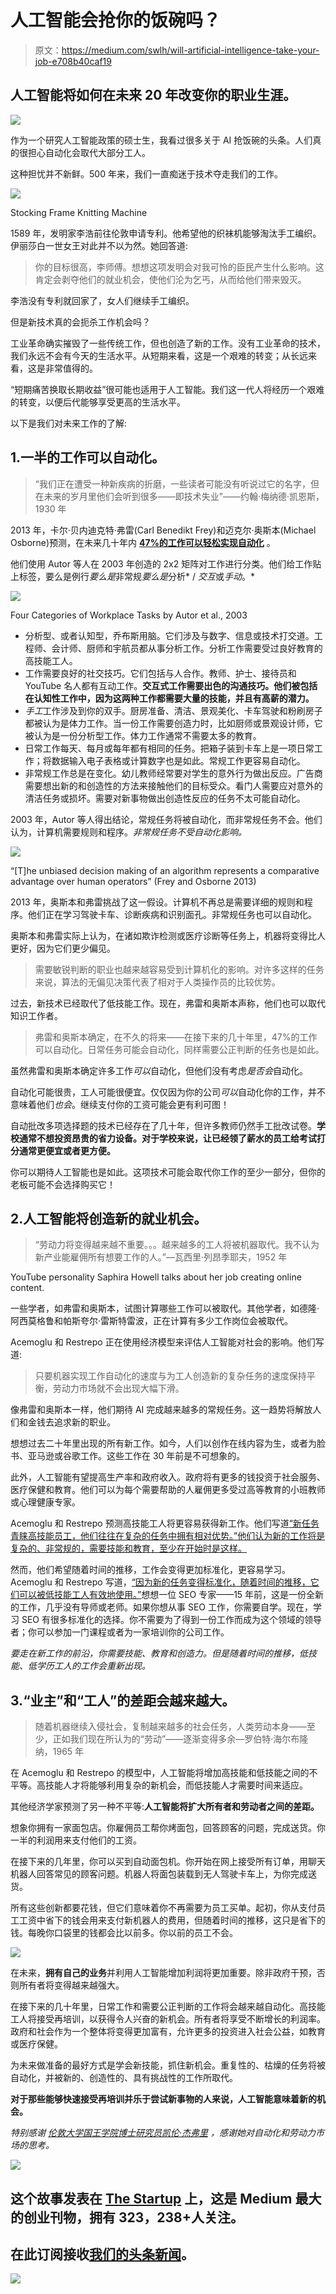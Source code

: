 # 人工智能会抢你的饭碗吗？

> 原文：<https://medium.com/swlh/will-artificial-intelligence-take-your-job-e708b40caf19>

## 人工智能将如何在未来 20 年改变你的职业生涯。

![](img/6f80387d3bcf3336309d2140c0fe51a5.png)

作为一个研究人工智能政策的硕士生，我看过很多关于 AI 抢饭碗的头条。人们真的很担心自动化会取代大部分工人。

这种担忧并不新鲜。500 年来，我们一直痴迷于技术夺走我们的工作。

![](img/9b7a965b2d16b68fe25b34e880ee213f.png)

Stocking Frame Knitting Machine

1589 年，发明家李浩前往伦敦申请专利。他希望他的织袜机能够淘汰手工编织。伊丽莎白一世女王对此并不以为然。她回答道:

> 你的目标很高，李师傅。想想这项发明会对我可怜的臣民产生什么影响。这肯定会剥夺他们的就业机会，使他们沦为乞丐，从而给他们带来毁灭。

李浩没有专利就回家了，女人们继续手工编织。

但是新技术真的会扼杀工作机会吗？

工业革命确实摧毁了一些传统工作，但也创造了新的工作。没有工业革命的技术，我们永远不会有今天的生活水平。从短期来看，这是一个艰难的转变；从长远来看，这是非常值得的。

“短期痛苦换取长期收益”很可能也适用于人工智能。我们这一代人将经历一个艰难的转变，以便后代能够享受更高的生活水平。

以下是我们对未来工作的了解:

## 1.一半的工作可以自动化。

> “我们正在遭受一种新疾病的折磨，一些读者可能没有听说过它的名字，但在未来的岁月里他们会听到很多——即技术失业”——约翰·梅纳德·凯恩斯，1930 年

2013 年，卡尔·贝内迪克特·弗雷(Carl Benedikt Frey)和迈克尔·奥斯本(Michael Osborne)预测，在未来几十年内 [**47%的工作可以轻松实现自动化**](https://www.oxfordmartin.ox.ac.uk/downloads/academic/The_Future_of_Employment.pdf) 。

他们使用 Autor 等人在 2003 年创造的 2x2 矩阵对工作进行分类。他们给工作贴上标签，要么是例行*要么是*非常规*要么是*分析* / *交互*或*手动*。*

![](img/07ecc516c09725786120c36ac9e569cb.png)

Four Categories of Workplace Tasks by Autor et al., 2003

*   分析型、或者认知型，乔布斯用脑。它们涉及与数字、信息或技术打交道。工程师、会计师、厨师和宇航员都从事分析工作。分析工作需要受过良好教育的高技能工人。
*   工作需要良好的社交技巧。它们包括与人合作。教师、护士、接待员和 YouTube 名人都有互动工作。**交互式工作需要出色的沟通技巧。他们被包括在认知性工作中，因为这两种工作都需要大量的技能，并且有高薪的潜力。**
*   *手工*工作涉及到你的双手。厨房准备、清洁、景观美化、卡车驾驶和粉刷房子都被认为是体力工作。当一份工作需要创造力时，比如厨师或景观设计师，它被认为是一份分析型工作。体力工作通常不需要太多的教育。
*   日常工作每天、每月或每年都有相同的任务。把箱子装到卡车上是一项日常工作；将数据输入电子表格或计算数字也是如此。常规工作更容易自动化。
*   非常规工作总是在变化。幼儿教师经常要对学生的意外行为做出反应。广告商需要想出新的和创造性的方法来接触他们的目标受众。看门人需要应对意外的清洁任务或损坏。需要对新事物做出创造性反应的任务不太可能自动化。

2003 年，Autor 等人得出结论，常规任务将被自动化，而非常规任务不会。他们认为，计算机需要规则和程序。*非常规任务不受自动化影响。*

![](img/db9dbb0e5f0d02abec1c92e2ff0a9fde.png)

“[T]he unbiased decision making of an algorithm represents a comparative advantage over human operators” (Frey and Osborne 2013)

2013 年，奥斯本和弗雷挑战了这一假设。计算机不再总是需要详细的规则和程序。他们正在学习驾驶卡车、诊断疾病和识别面孔。非常规任务也可以自动化。

奥斯本和弗雷实际上认为，在诸如欺诈检测或医疗诊断等任务上，机器将变得比人更好，因为它们更少偏见。

> 需要敏锐判断的职业也越来越容易受到计算机化的影响。对许多这样的任务来说，算法的无偏见决策代表了相对于人类操作员的比较优势。

过去，新技术已经取代了低技能工作。现在，弗雷和奥斯本声称，他们也可以取代知识工作者。

> 弗雷和奥斯本确定，在不久的将来——在接下来的几十年里，47%的工作可以自动化。日常任务可能会自动化，同样需要公正判断的任务也是如此。

虽然弗雷和奥斯本确定许多工作*可以*自动化，但他们没有考虑*是否会*自动化。

自动化可能很贵，工人可能很便宜。仅仅因为你的公司*可以*自动化你的工作，并不意味着他们*也会*。继续支付你的工资可能会更有利可图！

自动批改多项选择题的技术已经存在了几十年，但许多教师仍然手工批改试卷。**学校通常不想投资昂贵的省力设备。对于学校来说，让已经领了薪水的员工给考试打分通常更便宜或者更方便。**

你可以期待人工智能也是如此。这项技术可能会取代你工作的至少一部分，但你的老板可能不会选择购买它！

## 2.人工智能将创造新的就业机会。

> “劳动力将变得越来越不重要。。。越来越多的工人将被机器取代。我不认为新产业能雇佣所有想要工作的人。”—瓦西里·列昂季耶夫，1952 年

YouTube personality Saphira Howell talks about her job creating online content.

一些学者，如弗雷和奥斯本，试图计算哪些工作可以被取代。其他学者，如德隆·阿西莫格鲁和帕斯夸尔·雷斯特雷波，正在计算有多少工作岗位会被取代。

Acemoglu 和 Restrepo 正在使用经济模型来评估人工智能对社会的影响。他们写道:

> 只要机器实现工作自动化的速度与为工人创造新的复杂任务的速度保持平衡，劳动力市场就不会出现大幅下滑。

像弗雷和奥斯本一样，他们期待 AI 完成越来越多的常规任务。这一趋势将解放人们和金钱去追求新的职业。

想想过去二十年里出现的所有新工作。如今，人们以创作在线内容为生，或者为脸书、亚马逊或谷歌工作。这些工作在 30 年前是不可想象的。

此外，人工智能有望提高生产率和政府收入。政府将有更多的钱投资于社会服务、医疗保健和教育。他们可以为每个需要帮助的人雇佣更多受过高等教育的小班教师或心理健康专家。

Acemoglu 和 Restrepo 预测高技能工人将更容易获得新工作。他们写道[“新任务青睐高技能员工，他们往往在复杂的任务中拥有相对优势。”他们认为新的工作将是复杂的、非常规的，需要技能和教育，至少在开始时是这样。](http://www.nber.org/papers/w22252.pdf)

然而，他们希望随着时间的推移，工作会变得更加标准化，更容易学习。Acemoglu 和 Restrepo 写道，[“因为新的任务变得标准化，随着时间的推移，它们可以被低技能工人有效地使用。”](http://www.nber.org/papers/w22252.pdf)想想一位 SEO 专家——15 年前，这是一份全新的工作，几乎没有导师或老师。如果你想从事 SEO 工作，你需要自学。现在，学习 SEO 有很多标准化的选择。你不需要为了得到一份工作而成为这个领域的领导者；你可以参加一门课程或者为一家培训你的公司工作。

*要走在新工作的前沿，你需要技能、教育和创造力。但是随着时间的推移，低技能、低学历工人的工作会重新出现。*

## 3.“业主”和“工人”的差距会越来越大。

> 随着机器继续入侵社会，复制越来越多的社会任务，人类劳动本身——至少，正如我们现在所认为的“劳动”——逐渐变得多余—罗伯特·海尔布隆纳，1965 年

在 Acemoglu 和 Restrepo 的模型中，人工智能将增加高技能和低技能之间的不平等。高技能人才将能够利用复杂的新机会，而低技能人才需要时间来适应。

其他经济学家预测了另一种不平等:**人工智能将扩大所有者和劳动者之间的差距。**

想象你拥有一家面包店。你雇佣员工帮你烤面包，回答顾客的问题，完成送货。你一半的利润用来支付他们的工资。

在接下来的几年里，你可以买到自动面包机。你开始在网上接受所有订单，用聊天机器人回答常见的顾客问题。机器人将面包装载到无人驾驶卡车上，为你完成送货。

所有这些创新都要花钱，但它们意味着你不再需要为员工买单。起初，你从支付员工工资中省下的钱会用来支付新机器人的费用，但随着时间的推移，这只是省下的钱。每晚你口袋里的钱都会比以前多。你以前的员工不会。

![](img/79769707f82041f8c79830a4ef61bc5b.png)

在未来，**拥有自己的业务**并利用人工智能增加利润将更加重要。除非政府干预，否则所有者将变得越来越强大。

在接下来的几十年里，日常工作和需要公正判断的工作将会越来越自动化。高技能工人将接受再培训，以获得令人兴奋的新机会。所有者将享受不断增长的利润率。政府和社会作为一个整体将变得更加富有，允许更多的投资进入社会公益，如教育或医疗保健。

为未来做准备的最好方式是学会新技能，抓住新机会。重复性的、枯燥的任务将被自动化，并被新的、创造性的、具有挑战性的工作所取代。

**对于那些能够快速接受再培训并乐于尝试新事物的人来说，人工智能意味着新的机会。**

*特别感谢* [*伦敦大学国王学院博士研究员凯伦·杰弗里*](https://www.linkedin.com/in/karen-jeffrey-49847a106/) *，感谢她对自动化和劳动力市场的思考。*

[![](img/308a8d84fb9b2fab43d66c117fcc4bb4.png)](https://medium.com/swlh)

## 这个故事发表在 [The Startup](https://medium.com/swlh) 上，这是 Medium 最大的创业刊物，拥有 323，238+人关注。

## 在此订阅接收[我们的头条新闻](http://growthsupply.com/the-startup-newsletter/)。

[![](img/b0164736ea17a63403e660de5dedf91a.png)](https://medium.com/swlh)
